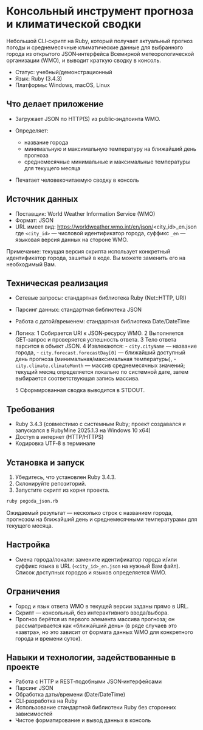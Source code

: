 # Консольный инструмент прогноза и климатической сводки
Небольшой CLI‑скрипт на Ruby, который получает актуальный прогноз погоды и среднемесячные климатические данные для выбранного города из открытого JSON‑интерфейса Всемирной метеорологической организации (WMO), и выводит краткую сводку в консоль.
- Статус: учебный/демонстрационный
- Язык: Ruby (3.4.3)
- Платформы: Windows, macOS, Linux

## Что делает приложение
- Загружает JSON по HTTP(S) из public‑эндпоинта WMO.
- Определяет:
    - название города
    - минимальную и максимальную температуру на ближайший день прогноза
    - среднемесячные минимальные и максимальные температуры для текущего месяца

- Печатает человекочитаемую сводку в консоль

## Источник данных
- Поставщик: World Weather Information Service (WMO)
- Формат: JSON
- URL имеет вид: https://worldweather.wmo.int/en/json/<city_id>_en.json
где `<city_id>` — числовой идентификатор города, суффикс `_en` — языковая версия данных на стороне WMO.

Примечание: текущая версия скрипта использует конкретный идентификатор города, зашитый в коде. Вы можете заменить его на необходимый Вам.
## Техническая реализация
- Сетевые запросы: стандартная библиотека Ruby (Net::HTTP, URI)
- Парсинг данных: стандартная библиотека JSON
- Работа с датой/временем: стандартная библиотека Date/DateTime
- Логика:
    1 Собирается URI к JSON‑ресурсу WMO.
    2 Выполняется GET‑запрос и проверяется успешность ответа.
    3 Тело ответа парсится в объект JSON.
    4 Извлекаются:
        - `city.cityName` — название города,
        - `city.forecast.forecastDay[0]` — ближайший доступный день прогноза (минимальная/максимальная температуры),
        - `city.climate.climateMonth` — массив среднемесячных значений; текущий месяц определяется локально по системной дате, затем выбирается соответствующая запись массива.

    5 Сформированная сводка выводится в STDOUT.

## Требования
- Ruby 3.4.3 (совместимо с системным Ruby; проект создавался и запускался в RubyMine 2025.1.3 на Windows 10 x64)
- Доступ в интернет (HTTP/HTTPS)
- Кодировка UTF‑8 в терминале

## Установка и запуск
1. Убедитесь, что установлен Ruby 3.4.3.
2. Склонируйте репозиторий.
3. Запустите скрипт из корня проекта.
``` bash
ruby pogoda_json.rb
```
Ожидаемый результат — несколько строк с названием города, прогнозом на ближайший день и среднемесячными температурами для текущего месяца.
## Настройка
- Смена города/локали: замените идентификатор города и/или суффикс языка в URL (`<city_id>_en.json` на нужный Вам файл). Список доступных городов и языков определяется WMO.

## Ограничения
- Город и язык ответа WMO в текущей версии заданы прямо в URL.
- Скрипт — консольный, без интерактивного ввода/выбора.
- Прогноз берётся из первого элемента массива прогноза; он рассматривается как «ближайший день» (в ряде случаев это «завтра», но это зависит от формата данных WMO для конкретного города и времени суток).

## Навыки и технологии, задействованные в проекте
- Работа с HTTP и REST‑подобными JSON‑интерфейсами
- Парсинг JSON
- Обработка даты/времени (Date/DateTime)
- CLI‑разработка на Ruby
- Использование стандартной библиотеки Ruby без сторонних зависимостей
- Чистое форматирование и вывод данных в консоль
